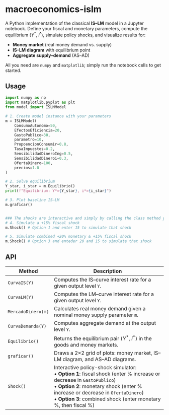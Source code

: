 # macroeconomics-islm

A Python implementation of the classical **IS–LM** model in a Jupyter notebook. Define your fiscal and monetary parameters, compute the equilibrium ($Y^*$, $i^*$), simulate policy shocks, and visualize results for:
- **Money market** (real money demand vs. supply)  
- **IS–LM diagram** with equilibrium point  
- **Aggregate supply–demand** (AS–AD)

All you need are `numpy` and `matplotlib`; simply run the notebook cells to get started.

## Usage

```python
import numpy as np
import matplotlib.pyplot as plt
from model import ISLMModel

# 1. Create model instance with your parameters
m = ISLMModel(
    ConsumoAutonomo=50,
    EfectosEficiencia=20,
    GastoPublico=30,
    parametro=10,
    PropoencionConsumir=0.8,
    TasaImpuestos=0.2,
    SensibilidadDineroIng=0.5,
    SensibilidadDineroi=0.3,
    OfertaDinero=100,
    precios=1.0
)

# 2. Solve equilibrium
Y_star, i_star = m.Equilibrio()
print(f"Equilibrium: Y*={Y_star}, i*={i_star}")

# 3. Plot baseline IS–LM
m.graficar()


### The shocks are interactive and simply by calling the class method you can simulate the shocks, no extra parameters are required.
# 4. Simulate a +15% fiscal shock
m.Shock() # Option 1 and enter 15 to simulate that shock

# 5. Simulate combined +20% monetary & +15% fiscal shock
m.Shock() # Option 3 and enteder 20 and 15 to simulate that shock
```

## API

| Method             | Description                                                                                                                                                                         |
|--------------------|-------------------------------------------------------------------------------------------------------------------------------------------------------------------------------------|
| `CurvaIS(Y)`       | Computes the IS–curve interest rate for a given output level `Y`.                                                                                                                   |
| `CurvaLM(Y)`       | Computes the LM–curve interest rate for a given output level `Y`.                                                                                                                   |
| `MercadoDinero(m)` | Calculates real money demand given a nominal money supply parameter `m`.                                                                                                            |
| `CurvaDemanda(Y)`  | Computes aggregate demand at the output level `Y`.                                                                                                                                  |
| `Equilibrio()`     | Returns the equilibrium pair ($Y^*$, $i^*$) in the goods and money markets.                                                                                                        |
| `graficar()`       | Draws a 2×2 grid of plots: money market, IS–LM diagram, and AS–AD diagrams.                                                                                                          |
| `Shock()`          | Interactive policy-shock simulator:<br>• **Option 1**: fiscal shock (enter % increase or decrease in `GastoPublico`)<br>• **Option 2**: monetary shock (enter % increase or decrease in `OfertaDinero`)<br>• **Option 3**: combined shock (enter monetary %, then fiscal %) |




